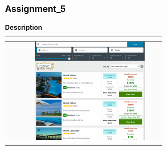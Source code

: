 # Assignment_5 #

## Description ##

--------------------------------------------------------------------------------

![Presentation](https://github.com/zafeirisdimi/Assignment_5/blob/5f7b3ee9939b3bab0ee988d1d15383b53b5e0612/media/AppPresentation.gif)


--------------------------------------------------------------------------------
